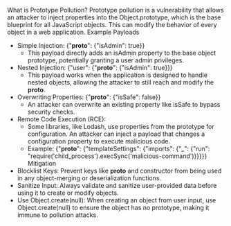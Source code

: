 What is Prototype Pollution?
Prototype pollution is a vulnerability that allows an attacker to inject properties into the Object.prototype, which is the base blueprint for all JavaScript objects. This can modify the behavior of every object in a web application.
Example Payloads
 * Simple Injection: {"__proto__": {"isAdmin": true}}
   * This payload directly adds an isAdmin property to the base object prototype, potentially granting a user admin privileges.
 * Nested Injection: {"user": {"__proto__": {"isAdmin": true}}}
   * This payload works when the application is designed to handle nested objects, allowing the attacker to still reach and modify the __proto__.
 * Overwriting Properties: {"__proto__": {"isSafe": false}}
   * An attacker can overwrite an existing property like isSafe to bypass security checks.
 * Remote Code Execution (RCE):
   * Some libraries, like Lodash, use properties from the prototype for configuration. An attacker can inject a payload that changes a configuration property to execute malicious code.
   * Example: {"__proto__": {"templateSettings": {"imports": {"_": {"run": "require('child_process').execSync('malicious-command')}}}}}
Mitigation
 * Blocklist Keys: Prevent keys like __proto__ and constructor from being used in any object-merging or deserialization functions.
 * Sanitize Input: Always validate and sanitize user-provided data before using it to create or modify objects.
 * Use Object.create(null): When creating an object from user input, use Object.create(null) to ensure the object has no prototype, making it immune to pollution attacks.
